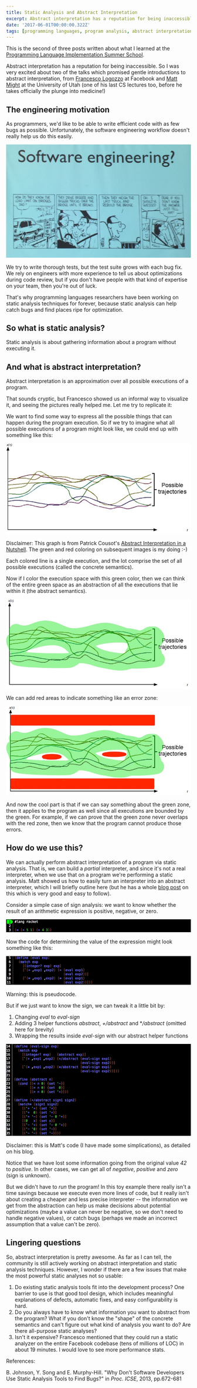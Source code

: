 ```yaml
---
title: Static Analysis and Abstract Interpretation
excerpt: Abstract interpretation has a reputation for being inaccessible. So I was very excited about two of the talks which promised gentle introductions to abstract interpretation, from Francesco Logozzo at Facebook and Matt Might at the University of Utah...
date: '2017-06-01T00:00:00.322Z'
tags: [programming languages, program analysis, abstract interpretation]
---
```

This is the second of three posts written about what I learned at the [Programming Language Implementation Summer School](https://pliss2017.github.io/).

Abstract interpretation has a reputation for being inaccessible. So I was very excited about two of the talks which promised gentle introductions to abstract interpretation, from [Francesco Logozzo](https://www.linkedin.com/in/francesco-logozzo-4106386/) at Facebook and [Matt Might](http://matt.might.net/) at the University of Utah (one of his last CS lectures too, before he takes officially the plunge into medicine!)

## The engineering motivation

As programmers, we'd like to be able to write efficient code with as few bugs as possible. Unfortunately, the software engineering workflow doesn't really help us do this easily.

![Matt's Slide](/assets/blog/static-analysis-and-abstract-interpretation/se-cartoon.jpg "Matt's slide")

We try to write thorough tests, but the test suite grows with each bug fix. We rely on engineers with more experience to tell us about optimizations during code review, but if you don't have people with that kind of expertise on your team, then you're out of luck.

That's why programming languages researchers have been working on static analysis techniques for forever, because static analysis can help catch bugs and find places ripe for optimization.

## So what is static analysis?

Static analysis is about gathering information about a program without executing it.

## And what is abstract interpretation?

Abstract interpretation is an approximation over all possible executions of a program.

That sounds cryptic, but Francesco showed us an informal way to visualize it, and seeing the pictures really helped me. Let me try to replicate it:

We want to find some way to express all the possible things that can happen during the program execution. So if we try to imagine what all possible executions of a program might look like, we could end up with something like this:

![AI Trajectories](/assets/blog/static-analysis-and-abstract-interpretation/ai-trajectories.jpg "AI Trajectories")

Disclaimer: This graph is from Patrick Cousot's [Abstract Interpretation in a Nutshell](http://www.di.ens.fr/~cousot/AI/IntroAbsInt.html). The green and red coloring on subsequent images is my doing :-)

Each colored line is a single execution, and the lot comprise the set of all possible executions (called the concrete semantics).

Now if I color the execution space with this green color, then we can think of the entire green space as an abstraction of all the executions that lie within it (the abstract semantics).

![AI Highlighted](/assets/blog/static-analysis-and-abstract-interpretation/ai-highlighted.jpg "AI Highlighted")

We can add red areas to indicate something like an error zone:

![AI Red](/assets/blog/static-analysis-and-abstract-interpretation/ai-red.jpg "AI Red")

And now the cool part is that if we can say something about the green zone, then it applies to the program as well since all executions are bounded by the green. For example, if we can prove that the green zone never overlaps with the red zone, then we know that the program cannot produce those errors.

## How do we use this?

We can actually perform abstract interpretation of a program via static analysis. That is, we can build a *partial* interpreter, and since it's not a real interpreter, when we use that on a program we're performing a static analysis. Matt showed us how to easily turn an interpreter into an abstract interpreter, which I will briefly outline here (but he has a whole [blog post](http://matt.might.net/articles/intro-static-analysis/) on this which is very good and easy to follow).

Consider a simple case of sign analysis: we want to know whether the result of an arithmetic expression is positive, negative, or zero.

![Expr Racket](/assets/blog/static-analysis-and-abstract-interpretation/expr-rkt.jpg "Expr Racket")

Now the code for determining the value of the expression might look something like this:

![Eval Racket](/assets/blog/static-analysis-and-abstract-interpretation/eval-rkt.jpg "Eval Racket")

Warning: this is pseudocode.

But if we just want to know the sign, we can tweak it a little bit by:

1. Changing *eval* to *eval-sign*</li>
2. Adding 3 helper functions *abstract*, *+/abstract* and **/abstract* (omitted here for brevity)</li>
3. Wrapping the results inside *eval-sign* with our abstract helper functions</li>

![Abstract Racket](/assets/blog/static-analysis-and-abstract-interpretation/abstract-rkt.jpg "Abstract Racket")

Disclaimer: this is Matt's code (I have made some simplications), as detailed on his blog.

Notice that we have lost some information going from the original value *42* to *positive*. In other cases, we can get all of *negative*, *positive* and *zero* (sign is unknown).

But we didn't have to *run* the program! In this toy example there really isn't a time savings because we execute even more lines of code, but it really isn't about creating a cheaper and less precise interpreter -- the information we get from the abstraction can help us make decisions about potential optimizations (maybe a value can never be negative, so we don't need to handle negative values), or catch bugs (perhaps we made an incorrect assumption that a value can't be zero).

## Lingering questions

So, abstract interpretation is pretty awesome. As far as I can tell, the community is still actively working on abstract interpretation and static analysis techniques. However, I wonder if there are a few issues that make the most powerful static analyses not so usable:

1. Do existing static analysis tools fit into the development process? One barrier to use is that good tool design, which includes meaningful explanations of defects, automatic fixes, and easy configurability is hard.
2. Do you always have to know what information you want to abstract from the program? What if you don't know the "shape" of the concrete semantics and can't figure out what kind of analysis you want to do? Are there all-purpose static analyses?
3. Isn't it expensive? Francesco mentioned that they could run a static analyzer on the entire Facebook codebase (tens of millions of LOC) in about 19 minutes. I would love to see more performance stats.

References: 

B. Johnson, Y. Song and E. Murphy-Hill. "Why Don't Software Developers Use Static Analysis Tools to Find Bugs?" in *Proc. ICSE*, 2013, pp.672-681



